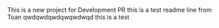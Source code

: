 This is a new project for Development PR
this is a test readme line from Toan
qwdqwdqwdqwqwdwqd
this is a test